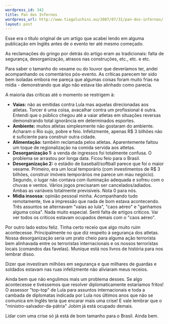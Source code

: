 ```yaml
--- 
wordpress_id: 342
title: Pan dos Infernos
wordpress_url: http://www.tiagoluchini.eu/2007/07/31/pan-dos-infernos/
layout: post
---
```

Esse era o título original de um artigo que acabei lendo em alguma publicação em Inglês antes de o evento ter até mesmo começado.

As reclamações do gringo por detrás do artigo eram as tradicionais: falta de segurança, desorganização, atrasos nas construções, etc., etc. e etc.

Para saber o tamanho do vexame ou do louvor que deveríamos ter, andei acompanhando os comentários pós-evento. As críticas parecem ter sido bem isoladas embora me pareça que algumas coisas foram muito frias na mídia - demonstrando que algo não estava tão alinhado como parecia.

A maioria das críticas até o momento se restrigem à:
<ul>
	<li><strong>Vaias:</strong> não as emitidas contra Lula mas aquelas direcionadas aos atletas. Torcer é uma coisa, avacalhar contra um profissional é outra. Entendi que o público chegou até a vaiar atletas em situações reversas demonstrando total ignorância em determinados esportes.</li>
	<li><strong>Ambiente:</strong> muitos atletas simplesmente não gostaram do ambiente. Acharam o Rio sujo, pobre e feio. Infelizmente, apenas R$ 3 bilhões não é suficiente para construir outra cidade.</li>
	<li><strong>Alimentação:</strong> também reclamada pelos atletas. Aparentemente faltou um toque de regionalização na comida servida aos atletas.</li>
	<li><strong>Desorganização 1:</strong> a venda de ingressos foi totalmente confusa. O problema se arrastou por longa data. Ficou feio para o Brasil.</li>
	<li><strong>Desorganização 2:</strong> o estádio de baseball/softball parece que foi o maior vexame. Primeiro, era um local temporário (com investimentos de R$ 3 bilhões, construir imóveis temporários me parece um mau negócio). Segundo, o lugar não contava com iluminação adequada e sofreu com o chuvas e ventos. Vários jogos precisaram ser cancelados/adiados. Ambas as variáveis totalmente previsíveis. Nota 0 para nós.</li>
	<li><strong>Mídia insossa:</strong> opinião pessoal minha. Acompanhando tudo remotamente, tive a impressão que nada de bom estava acontecendo. Três assuntos se alternavam "vaias ao lula", "caos aéreo" e "ganhamos alguma coisa". Nada muito especial. Senti falta de artigos críticos. Vai ver todos os críticos estavam ocupados demais com o "caos aéreo".</li>
</ul>
Por outro lado estou feliz. Tinha certo receio que algo muito ruim acontecesse. Principalmente no que diz respeito à segurança dos atletas. Nossa desorganização seria um prato cheio para alguma ação terrorista bem alinhavada entre os terroristas internacionais e os nossos terroristas locais (comandos das favelas). Munique está nos livros de história para nos lembrar disso.

Dizer que investiram milhões em segurança e que milhares de guardas e soldados estavam nas ruas infelizmente não aliviaram meus receios.

Ainda bem que não engulimos mais um problema desses. Se algo acontecesse e tivéssemos que resolver diplomaticamente estaríamos fritos! O assessor "top-top" de Lula para assuntos internacionais e toda a cambada de diplomatas indicada por Lula nos últimos anos que não se comunica em Inglês teria que encarar mais uma crise! E vale lembrar que o "ministro-salvador-da-pátria" Jobim já está ocupado demais.

Lidar com uma crise só já está de bom tamanho para o Brasil. Ainda bem.
